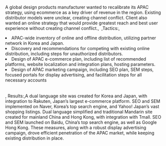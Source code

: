A global design products manufacturer wanted to recalibrate its APAC strategy, using ecommerce as a key driver of revenue in the region. Existing distributor models were unclear, creating channel conflict. Client also wanted an online strategy that would provide greatest reach and best user experience without creating channel conflict.,  ,Tactics:,<li>APAC-wide inventory of online and offline distribution, utilizing partner network in Korea and Japan.</li><li>Discovery and recommendations for competing with existing online distribution, including steps for unauthorized distributors.</li><li>Design of APAC e-commerce plan, including list of recommended platforms, website localization and integration plans, hosting parameters.</li><li>Design of APAC marketing campaign, including SEO plan, SEM steps, focused portals for display advertising, and facilitation steps for all necessary accounts<br><br><br></li>, Results:,A dual language site was created for Korea and Japan, with integration to Rakuten, Japan’s largest e-commerce platform. SEO and SEM implemented on Naver, Korea’s top search engine, and Yahoo! Japan’s vast shopping listings. Dual language simplified and traditional Mandarin site created for mainland China and Hong Kong, with integration with Tmall. SEO and SEM launched on Baidu, China’s top search engine, as well as Google Hong Kong. These measures, along with a robust display advertising campaign, drove efficient penetration of the APAC market, while keeping existing distribution in place.